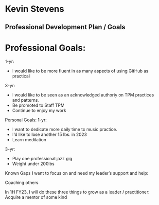 # Kevin Stevens 
## Professional Development Plan / Goals

# Professional Goals:
1-yr:
- I would like to be more fluent in as many aspects of using GitHub as practical


3-yr:
- I would like to be seen as an acknowledged authoriy on TPM practices and patterns.
- Be promoted to Staff TPM
- Continue to enjoy my work

Personal Goals:
1-yr: 
- I want to dedicate more daily time to music practice.
- I'd like to lose another 15 lbs. in 2023
- Learn meditation

3-yr: 
- Play one professional jazz gig
- Weight under 200lbs


Known Gaps I want to focus on and need my leader’s support and help:

Coaching others


In 1H FY23, I will do these three things to grow as a leader / practitioner:
Acquire a mentor of some kind


